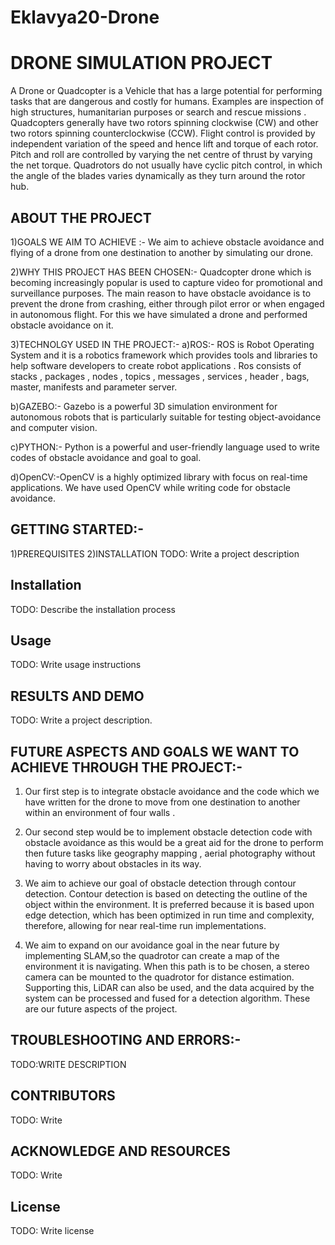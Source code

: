 # Eklavya20-Drone
# DRONE SIMULATION PROJECT
A Drone or Quadcopter is a Vehicle that has a large potential for performing tasks that are dangerous and costly for humans. Examples are inspection of high structures, humanitarian purposes or search and rescue missions . Quadcopters generally have two rotors spinning clockwise (CW) and other two rotors spinning counterclockwise (CCW). Flight control is provided by independent variation of the speed and hence lift and torque of each rotor. Pitch and roll are controlled by varying the net centre of thrust by varying the net torque. Quadrotors do not usually have cyclic pitch control, in which the angle of the blades varies dynamically as they turn around the rotor hub. 
##  ABOUT THE PROJECT
   1)GOALS WE AIM TO ACHIEVE :- We aim to achieve obstacle avoidance and flying of a drone 
   from one destination to another by simulating our drone.
   
   2)WHY THIS PROJECT HAS BEEN CHOSEN:-
   Quadcopter drone which is becoming increasingly popular is used to capture video for promotional 
   and surveillance purposes. The main reason to have obstacle avoidance is to prevent the drone from crashing, 
   either through pilot error or when engaged in autonomous flight. For this we have simulated a drone and 
   performed obstacle avoidance on it.
  
  
  3)TECHNOLGY USED IN THE PROJECT:-
   a)ROS:- ROS is Robot Operating System and it is a robotics framework which provides tools and libraries to help software developers to create robot applications . Ros consists of stacks , packages , nodes , topics , messages , services , header , bags, master, manifests and parameter server.
   
   b)GAZEBO:- Gazebo is a powerful 3D simulation environment for autonomous robots that is particularly suitable for testing object-avoidance and computer vision. 
   
   c)PYTHON:- Python is a powerful and user-friendly language used to write codes of obstacle avoidance and goal to goal.
   
   d)OpenCV:-OpenCV is a highly optimized library with focus on real-time applications. We have used OpenCV while writing code for obstacle avoidance.
   
 ##  GETTING STARTED:-
 1)PREREQUISITES
 2)INSTALLATION
TODO: Write a project description
## Installation
TODO: Describe the installation process
## Usage
TODO: Write usage instructions
##   RESULTS AND DEMO
TODO: Write a project description.
## FUTURE ASPECTS AND GOALS WE WANT TO ACHIEVE THROUGH THE PROJECT:-
1. Our first step is to integrate obstacle avoidance and the code which we have written 
for the drone to move from one destination to another within an environment of four walls .

 2. Our second step would be to implement obstacle detection code with obstacle avoidance as 
this would be a great aid for the drone to perform then future tasks like geography mapping  ,
aerial photography without having to worry about obstacles in its way.

3. We aim to achieve our goal of obstacle detection through contour detection.
Contour detection is based on detecting the outline of the object within the environment. It is preferred because it is based upon edge detection, which has been optimized in run time and complexity, therefore, allowing for near real-time run implementations.

4. We aim to expand on our avoidance goal in the near future by implementing SLAM,so the quadrotor can create a map of the environment it is navigating. When this path is to be chosen, a stereo camera can be mounted to the quadrotor for distance estimation. Supporting this, LiDAR can also be used, and the data acquired by the system can be processed and fused for a detection algorithm.
These are our future aspects of the project.

## TROUBLESHOOTING AND ERRORS:-
TODO:WRITE DESCRIPTION
## CONTRIBUTORS
TODO: Write
## ACKNOWLEDGE AND RESOURCES
TODO: Write 
## License
TODO: Write license
